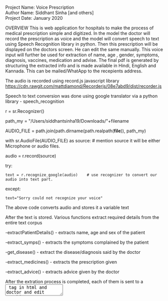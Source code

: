Project Name: Voice Prescription  <br>
Author Name: Siddhant Sinha [and others] <br>
Project Date: January 2020 <br>

OVERVIEW
This is web application for hospitals to make the process of medical prescription simple and digitized. In the model the doctor will record the prescription as voice and the model will convert speech to text using Speech Recognition library in python. Then this prescription will be displayed on the doctors screen. He can edit the same manually. This voice input will further be used for extraction of name, age , gender, symptoms, diagnosis, vaccines, medication and advise. The final pdf is generated by structuring the extracted info and is made available in Hindi, English and Kannada. This can be mailed/WhatApp to the recepients address.

The audio is recorded using record.js javascript library 
https://cdn.rawgit.com/mattdiamond/Recorderjs/08e7abd9/dist/recorder.js

Speech to text conversion was done using google translator via a python library - speech_recognition

r = sr.Recognizer()

path_my = "/Users/siddhantsinha19/Downloads/"+filename

AUDIO_FILE = path.join(path.dirname(path.realpath(__file__)), path_my)

with sr.AudioFile(AUDIO_FILE) as source:     # mention source it will be either Microphone or audio files.

  audio = r.record(source)
  
  try:
  
    text = r.recognize_google(audio)    # use recognizer to convert our audio into text part.
                
  except:
  
    text="Sorry could not recognize your voice" 

The above code converts audio and stores it a variable text

After the text is stored.
Various functions extract required details from the entire text corpus

-extractPatientDetails() - extracts name, age and sex of the patient

-extract_symps() - extracts the symptoms complained by the patient

-get_disease() - extract the disease/diagnosis said by the doctor 

-extract_medicines() - extracts the prescription given

-extract_advice() - extracts advice given by the doctor

After the extration process is completed, each of them is sent to a <textarea> tag in html and doctor and edit anything over there
  
Once the doctor is satisfied, he can click on "generate pdf" button and get the english and hindi pdf.
Pdf is created using the python library fpdf. Implementation can be found in the functions - createPDF() - for english pdf and pdf_hin_kan() for hindi pdf. English to Hindi conversion is done using google transalator.

The pdf can be viewed, emailed or sent on whatsapp.
The implentation of whatsapp is done using twilio. API key needs to be created and the whatsapp can only be sent on registered number using unpaid version.
The implementation of email is straightforward and is done using a python library called email. It's implementation can be found in the function sendEmailfun().

Further the front end is created using HTML,CSS, and Javascript. And for the backend we have used flask.

For any query - write to me [at sid.ronaldo1904@gmail.com] or you can ping my team-mates as well.

Shivangi Shukla - shivangishukla167@gmail.com

Nitin jotwani - reachnitinjotwani@gmail.com

Asmita Hajra - asmitahajra@gmail.com
